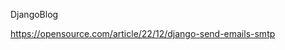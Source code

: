 DjangoBlog

<!-- For Email Configuration not working Please Consider visiting the site below -->

https://opensource.com/article/22/12/django-send-emails-smtp
